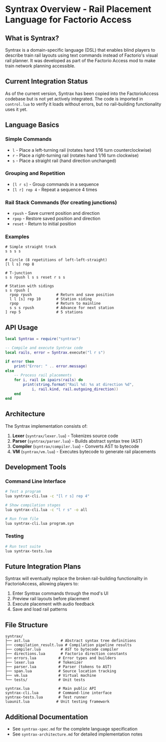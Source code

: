 # Syntrax Overview - Rail Placement Language for Factorio Access

## What is Syntrax?

Syntrax is a domain-specific language (DSL) that enables blind players to describe train rail layouts using text commands instead of Factorio's visual rail planner. It was developed as part of the Factorio Access mod to make train network planning accessible.

## Current Integration Status

As of the current version, Syntrax has been copied into the FactorioAccess codebase but is not yet actively integrated. The code is imported in `control.lua` to verify it loads without errors, but no rail-building functionality uses it yet.

## Language Basics

### Simple Commands
- `l` - Place a left-turning rail (rotates hand 1/16 turn counterclockwise)
- `r` - Place a right-turning rail (rotates hand 1/16 turn clockwise)  
- `s` - Place a straight rail (hand direction unchanged)

### Grouping and Repetition
- `[l r s]` - Group commands in a sequence
- `[l r] rep 4` - Repeat a sequence 4 times

### Rail Stack Commands (for creating junctions)
- `rpush` - Save current position and direction
- `rpop` - Restore saved position and direction
- `reset` - Return to initial position

### Examples

```
# Simple straight track
s s s s

# Circle (8 repetitions of left-left-straight)
[l l s] rep 8

# T-junction
s s rpush l s s reset r s s

# Station with sidings
s s rpush [
  rpop rpush           # Return and save position
  l l [s] rep 10       # Station siding
  rpop                 # Return to mainline
  s s s rpush          # Advance for next station
] rep 5                # 5 stations
```

## API Usage

```lua
local Syntrax = require("syntrax")

-- Compile and execute Syntrax code
local rails, error = Syntrax.execute("l r s")

if error then
    print("Error: " .. error.message)
else
    -- Process rail placements
    for i, rail in ipairs(rails) do
        print(string.format("Rail %d: %s at direction %d", 
            i, rail.kind, rail.outgoing_direction))
    end
end
```

## Architecture

The Syntrax implementation consists of:

1. **Lexer** (`syntrax/lexer.lua`) - Tokenizes source code
2. **Parser** (`syntrax/parser.lua`) - Builds abstract syntax tree (AST)
3. **Compiler** (`syntrax/compiler.lua`) - Converts AST to bytecode
4. **VM** (`syntrax/vm.lua`) - Executes bytecode to generate rail placements

## Development Tools

### Command Line Interface
```bash
# Test a program
lua syntrax-cli.lua -c "[l r s] rep 4"

# Show compilation stages
lua syntrax-cli.lua -c "l r s" -o all

# Run from file
lua syntrax-cli.lua program.syn
```

### Testing
```bash
# Run test suite
lua syntrax-tests.lua
```

## Future Integration Plans

Syntrax will eventually replace the broken rail-building functionality in FactorioAccess, allowing players to:

1. Enter Syntrax commands through the mod's UI
2. Preview rail layouts before placement
3. Execute placement with audio feedback
4. Save and load rail patterns

## File Structure

```
syntrax/
├── ast.lua              # Abstract syntax tree definitions
├── compilation_result.lua # Compilation pipeline results
├── compiler.lua         # AST to bytecode compiler
├── directions.lua       # Factorio direction constants
├── errors.lua          # Error types and builders
├── lexer.lua           # Tokenizer
├── parser.lua          # Parser (tokens to AST)
├── span.lua            # Source location tracking
├── vm.lua              # Virtual machine
└── tests/              # Unit tests

syntrax.lua             # Main public API
syntrax-cli.lua         # Command-line interface
syntrax-tests.lua       # Test runner
luaunit.lua            # Unit testing framework
```

## Additional Documentation

- See `syntrax-spec.md` for the complete language specification
- See `syntrax-architecture.md` for detailed implementation notes